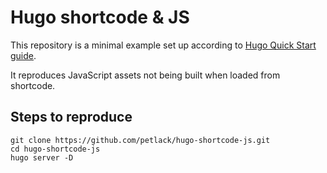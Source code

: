 # Hugo shortcode & JS

This repository is a minimal example set up according to [Hugo Quick Start guide](https://gohugo.io/getting-started/quick-start/).

It reproduces JavaScript assets not being built when loaded from shortcode.



## Steps to reproduce

```
git clone https://github.com/petlack/hugo-shortcode-js.git
cd hugo-shortcode-js
hugo server -D
```


